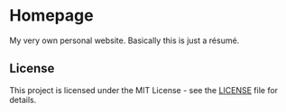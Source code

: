 # Homepage
My very own personal website. Basically this is just a résumé.  

## License

This project is licensed under the MIT License - see the [LICENSE](LICENSE) file for details.
